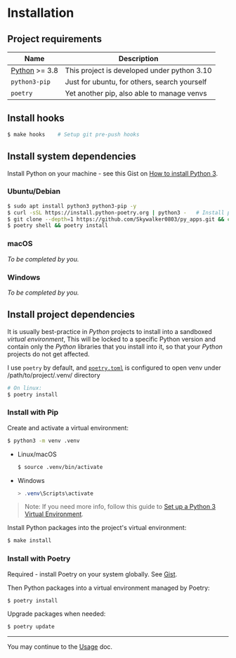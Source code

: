 # Installation

## Project requirements

| Name                                     | Description        |
|------------------------------------------|--------------------|
| [Python](https://www.python.org/) >= 3.8 | This project is developed under python 3.10 |
| `python3-pip`  | Just for ubuntu, for others, search yourself |
| `poetry` | Yet another pip, also able to manage venvs |


## Install hooks

```sh
$ make hooks    # Setup git pre-push hooks
```


## Install system dependencies

Install Python on your machine - see this Gist on [How to install Python 3](https://gist.github.com/MichaelCurrin/57caae30bd7b0991098e9804a9494c23).

### Ubuntu/Debian

```bash
$ sudo apt install python3 python3-pip -y
$ curl -sSL https://install.python-poetry.org | python3 -   # Install poetry (optional)
$ git clone --depth=1 https://github.com/Skywalker0803/py_apps.git && cd py_apps/
$ poetry shell && poetry install
```

### macOS

_To be completed by you._

### Windows

_To be completed by you._


## Install project dependencies

It is usually best-practice in _Python_ projects to install into a sandboxed _virtual environment_, This will be locked to a specific Python version and contain only the _Python_ libraries that you install into it, so that your _Python_ projects do not get affected.

I use `poetry` by default, and [`poetry.toml`](/poetry.toml) is configured to open venv under /path/to/project/.venv/ directory

```bash
# On linux:
$ poetry install
```

### Install with Pip

Create and activate a virtual environment:

```sh
$ python3 -m venv .venv
```

- Linux/macOS
    ```sh
    $ source .venv/bin/activate
    ```
- Windows
    ```powershell
    > .venv\Scripts\activate
    ```

> Note: If you need more info, follow this guide to [Set up a Python 3 Virtual Environment](https://gist.github.com/MichaelCurrin/3a4d14ba1763b4d6a1884f56a01412b7).

Install Python packages into the project's virtual environment:

```sh
$ make install
```

### Install with Poetry

Required - install Poetry on your system globally. See [Gist](https://gist.github.com/MichaelCurrin/8d6c377cc46ce2ef6f94e52b4a21787d).

Then Python packages into a virtual environment managed by Poetry:

```sh
$ poetry install
```

Upgrade packages when needed:

```sh
$ poetry update
```

---

You may continue to the [Usage](usage.md) doc.
